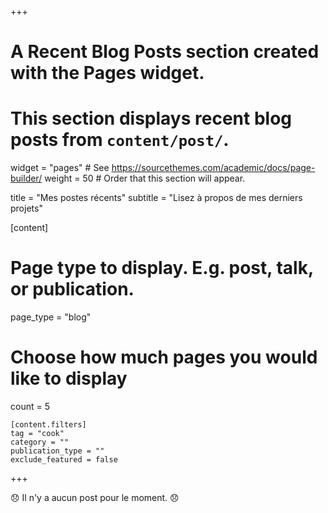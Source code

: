 +++
# A Recent Blog Posts section created with the Pages widget.
# This section displays recent blog posts from `content/post/`.

widget = "pages"  # See https://sourcethemes.com/academic/docs/page-builder/
weight = 50  # Order that this section will appear.

title = "Mes postes récents"
subtitle = "Lisez à propos de mes derniers projets"

[content]
  # Page type to display. E.g. post, talk, or publication.
  page_type = "blog"
  
  # Choose how much pages you would like to display
  count = 5

	[content.filters]
    tag = "cook"
    category = ""
    publication_type = ""
    exclude_featured = false
+++

:disappointed: Il n'y a aucun post pour le moment. :disappointed: